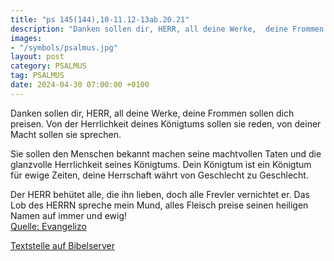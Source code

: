 ```yaml
---
title: "ps 145(144),10-11.12-13ab.20.21"
description: "Danken sollen dir, HERR, all deine Werke,  deine Frommen sollen dich preisen. Von der Herrlichkeit deines Königtums sollen sie reden,  von deiner Macht sollen sie sprechen.  Sie sollen den Menschen bekannt machen seine machtvollen Taten  und die glanzvolle Herrlichkeit seines ...."
images:
- "/symbols/psalmus.jpg"
layout: post
category: PSALMUS
tag: PSALMUS
date: 2024-04-30 07:00:00 +0100
---
```

Danken sollen dir, HERR, all deine Werke, 
deine Frommen sollen dich preisen.
Von der Herrlichkeit deines Königtums sollen sie reden, 
von deiner Macht sollen sie sprechen.

Sie sollen den Menschen bekannt machen seine machtvollen Taten 
und die glanzvolle Herrlichkeit seines Königtums.<!--more-->
Dein Königtum ist ein Königtum für ewige Zeiten,
deine Herrschaft währt von Geschlecht zu Geschlecht.

Der HERR behütet alle, die ihn lieben, 
doch alle Frevler vernichtet er.
Das Lob des HERRN spreche mein Mund, 
alles Fleisch preise seinen heiligen Namen auf immer und ewig!<br>
[Quelle: Evangelizo](https://evangeliumtagfuertag.org/DE/gospel)

[Textstelle auf Bibelserver](https://www.bibleserver.com/EU/ps145(144),10-11.12-13ab.20.21)
